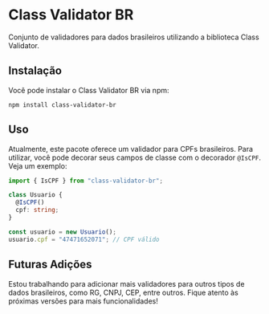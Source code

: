 # Class Validator BR

Conjunto de validadores para dados brasileiros utilizando a biblioteca Class Validator.

## Instalação

Você pode instalar o Class Validator BR via npm:

```
npm install class-validator-br
```

## Uso

Atualmente, este pacote oferece um validador para CPFs brasileiros. Para utilizar, você pode decorar seus campos de classe com o decorador `@IsCPF`. Veja um exemplo:

```typescript
import { IsCPF } from "class-validator-br";

class Usuario {
  @IsCPF()
  cpf: string;
}

const usuario = new Usuario();
usuario.cpf = "47471652071"; // CPF válido
```

## Futuras Adições

Estou trabalhando para adicionar mais validadores para outros tipos de dados brasileiros, como RG, CNPJ, CEP, entre outros. Fique atento às próximas versões para mais funcionalidades!
